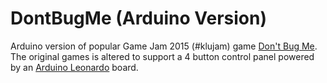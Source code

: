 # DontBugMe (Arduino Version)

Arduino version of popular Game Jam 2015 (\#klujam) game [Don't Bug Me](https://github.com/amplejoe/DontBugMe). The original games is altered to support a 4 button control panel powered by an [Arduino Leonardo](https://store.arduino.cc/leonardo) board.
